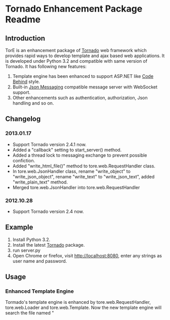 # Tornado Enhancement Package Readme

## Introduction

TorE is an enhancement package of [Tornado](http://www.tornadoweb.org/) web framework which provides rapid ways to develop template and ajax based web applications. It is developed under Python 3.2 and compatible with same version of Tornado. It has following new features:

1. Template engine has been enhanced to support ASP.NET like [Code Behind](http://support.microsoft.com/kb/303247) style.
2. Built-in [Json Messaging](https://github.com/shajunxing/Json_Messaging) compatible message server with WebSocket support.
3. Other enhancements such as authentication, authorization, Json handling and so on.

## Changelog

### 2013.01.17

* Support Tornado version 2.4.1 now.
* Added a "callback" setting to start_server() method.
* Added a thread lock to messaging exchange to prevent possible confiction.
* Added "write_html_file()" method to tore.web.RequestHandler class.
* In tore.web.JsonHandler class, rename "write_object" to "write_json_object", rename "write_text" to "write_json_text", added "write_plain_text" method.
* Merged tore.web.JsonHandler into tore.web.RequestHandler

### 2012.10.28

* Support Tornado version 2.4 now.

## Example

1. Install Python 3.2.
2. Install the latest [Tornado](http://www.tornadoweb.org/) package.
3. run server.py
4. Open Chrome or firefox, visit [http://localhost:8080](http://localhost:8080), enter any strings as user name and password.

## Usage

### Enhanced Template Engine

Tormado's template engine is enhanced by tore.web.RequestHandler, tore.web.Loader and tore.web.Template. Now the new template engine will search the file named "<template file name>.py" and merge into the code generated by template, just like ASP.NET Code Behind style.

For example, there is a template file "ex1.t":

    <html>
    <body>
        {{ hello }}
        {{ world() }}
    </body>
    </html>

And a code file named "ex1.t.py" at the same dir as "ex1.t":

    hello = 'Hello'

    def world():
        return 'World'

After template engine loads "ex1.t", it will find "ex1.t.py" and if exists it will be loaded and parsed automatically and all the global things (variables, functions, classes ... ) will be merged to template file. So the response will be:

    <html>
    <body>
        Hello
        World
    </body>
    </html>

Enhanced template engine also supports template inheritance. If parent template and child template all have corresponding code file and if a name (variable name, function name ...) exists on both code files, the child one will override the parent one.

See "web/ex3.t" for more information.

### Message Engine

Fully compatible with [Json Messaging](https://github.com/shajunxing/Json_Messaging). see tore.start_server() for more information.

Since it is based on WebSocket protocol, only latest version of Chrome and Firefox are supported.

Notice tore.messaging.exchange.push(message, destination) can be used inside application to directly publish messages without going through TCP or UDP.

### tore.web.JsonHandler (Deprecated and has been merged into tore.web.RequestHandler)

A handler inherited from tornado.web.RequestHandler and optimized for Ajax and RESTful Web Service. Adds some new methods:

1. write_json_object(self, obj): Output Python object to Json format. The "Content Type" will be set to "application/json; charset=UTF-8".
2. write_json_text(self, txt): Directly output Json text. The "Content Type" will be set to "application/json; charset=UTF-8". Notice this method will not do encoding and gramma checking.
3. get_params_as_dict(self): Get dictionary wrapped request params, including query strings followed by url(GET) and request body(POST).
4. get_body_as_text(self): Get text formatted requese body. Default encoding is UTF-8.
5. get_body_as_object(self): Convert Json string formatted request body to Python object. For example, Json string can be submitted by jQuery.ajax(), notice that "processData" must be set to "false".

### tore.web.authenticated Decorator

Used to decorate get, post ... methods and do HTTP basic authentication. see tore.start_server() for more information.

TorE's template engine is decorated by default.

### tore.web.authorized Decorator

Used to decorate get, post ... methods and do authorizations. see tore.start_server() for more information.

TorE's template engine is decorated by default.

These two decorators can be used at same time, for example:

    @tore.web.authenticated
    @tore.web.authorized
    def get(self, *args, **kwargs):
        ...

### tore.start_server(**settings)

Simplest way to start Tornado with just one statement. It's parameters are listed below, most of them are enhanced from Tornado and some are newly added.

#### root_dir

(New) The absolute base dir of all the other settings. Default is os.getcwd()

#### handlers

(Enhanced) URL mappings, same as the param of tornado.web.Application's constructor. Some default mappings are added:

1. /web: Mapped to "root_dir/web" which contains static and template files. Accessing rule is: "*.t" are template files; "*.py" are template code files and direct access is forbidden; other files are static files and handled by tornado.web.StaticFileHandler.
2. /messaging: Message service's WebSocket url, which shares the same port with web application.
3. /: The web root url, which will be redirected to /web/index.t. So /web/index.t must be existed.

#### port

(Enhanced) HTTP and WebSocket port, default is 80.

#### gzip

A boolean value to to enable/disable HTTP compression. Default is disabled.

#### encryption

(New) A boolean value to enable/disable HTTP SSL. If enabled, "certfile" and "keyfile" params must be set. Default is disabled.

#### certfile

(New) SSL public key filename. Same as the param of tornado.httpserver.HTTPServer. File path may be absolute or relative to root_dir.

#### keyfile

(New) SSL private key filename. Same as the param of tornado.httpserver.HTTPServer. File path may be absolute or relative to root_dir.

#### debug

(Enhanced) A boolean value to enable/disable debug mode, same as param of tornado.web.Application but added some new features:

1. If disabled, all the HTTP log output generated by Tornado will be shutdown in order to improve performance.
2. If enabled, response of tore.web.JsonHandler will be "human readable", which means Json string will not be ascii escaped and will be well formatted with line break and indent.
3. If enabled, each request will trigger reloading of template and code file, just as Tornado's default behavor.

#### authentication

(New) A function which format is "foo(username, password)". tore.web.authenticated decorator will get user name and password from HTTP basic authentication and try to call this function. If this function exists and the return value is False, An 401 error will be raised, or the user name will be set as "current_user". Default is None.

#### unauthenticated_response_file

(New) An html file which content will be sent back while 401 error occured. File path may be absolute or relative to root_dir. Defalut is None and the 401 response will be "Unauthenticated".

#### authorization

(New) A function which format is "foo(username, path)". tore.web.authorized decorator will call this function using current user name and request url. If this function exists and the return value is False, An 403 error will be raised. Default is None.

#### unauthorized_response_file

(New) An html file which content will be sent back while 403 error occured. File path may be absolute or relative to root_dir. Defalut is None and the 401 response will be "Unauthorized".

#### messaging_tcp_port

(New) TCP port of messaging service, Which will be disabled if set to None. Default is None.

#### messaging_udp_port

(New) UDP port of messaging service, Which will be disabled if set to None. Default is None.

#### callback

(New) A callback function which format is "foo(port, messaging_tcp_port, messaging_udp_port)" and will be invoked after tornado ioloop started.